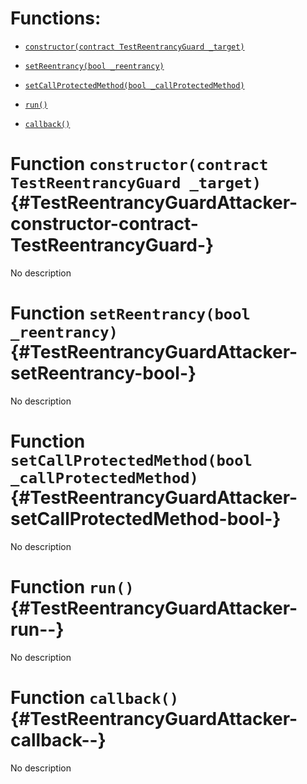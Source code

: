 # Functions:

- [`constructor(contract TestReentrancyGuard _target)`](#TestReentrancyGuardAttacker-constructor-contract-TestReentrancyGuard-)

- [`setReentrancy(bool _reentrancy)`](#TestReentrancyGuardAttacker-setReentrancy-bool-)

- [`setCallProtectedMethod(bool _callProtectedMethod)`](#TestReentrancyGuardAttacker-setCallProtectedMethod-bool-)

- [`run()`](#TestReentrancyGuardAttacker-run--)

- [`callback()`](#TestReentrancyGuardAttacker-callback--)

# Function `constructor(contract TestReentrancyGuard _target)` {#TestReentrancyGuardAttacker-constructor-contract-TestReentrancyGuard-}

No description

# Function `setReentrancy(bool _reentrancy)` {#TestReentrancyGuardAttacker-setReentrancy-bool-}

No description

# Function `setCallProtectedMethod(bool _callProtectedMethod)` {#TestReentrancyGuardAttacker-setCallProtectedMethod-bool-}

No description

# Function `run()` {#TestReentrancyGuardAttacker-run--}

No description

# Function `callback()` {#TestReentrancyGuardAttacker-callback--}

No description
